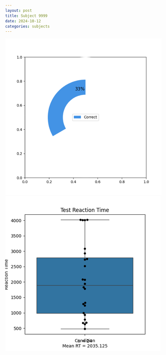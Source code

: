 ```yaml
---
layout: post
title: Subject 9999
date: 2024-10-12
categories: subjects
---
```


![](data/9999/run-2/9999_FN_acc_test.png)
![](data/9999/run-2/9999_FN_rt.png)
